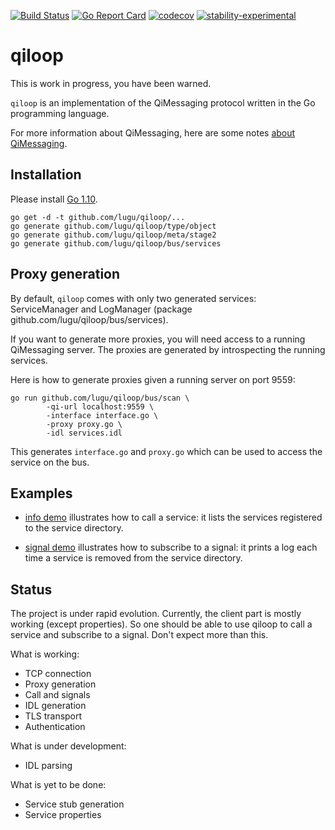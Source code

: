 [![Build Status](https://travis-ci.org/lugu/qiloop.svg?branch=master)](https://travis-ci.org/lugu/qiloop) [![Go Report Card](https://goreportcard.com/badge/github.com/lugu/qiloop)](https://goreportcard.com/report/github.com/lugu/qiloop) [![codecov](https://codecov.io/gh/lugu/qiloop/branch/master/graph/badge.svg)](https://codecov.io/gh/lugu/qiloop) [![stability-experimental](https://img.shields.io/badge/stability-experimental-orange.svg)](https://github.com/emersion/stability-badges#experimental)

# qiloop

This is work in progress, you have been warned.

`qiloop` is an implementation of the QiMessaging protocol written in the
Go programming language.

For more information about QiMessaging, here are some notes [about QiMessaging](https://github.com/lugu/qiloop/blob/master/doc/NOTES.md).

Installation
------------

Please install [Go 1.10](https://golang.org/dl/).

```
go get -d -t github.com/lugu/qiloop/...
go generate github.com/lugu/qiloop/type/object
go generate github.com/lugu/qiloop/meta/stage2
go generate github.com/lugu/qiloop/bus/services
```

Proxy generation
----------------

By default, `qiloop` comes with only two generated services:
ServiceManager and LogManager (package
github.com/lugu/qiloop/bus/services).

If you want to generate more proxies, you will need access to a
running QiMessaging server. The proxies are generated by introspecting
the running services.

Here is how to generate proxies given a running server on port 9559:
```
go run github.com/lugu/qiloop/bus/scan \
        -qi-url localhost:9559 \
        -interface interface.go \
        -proxy proxy.go \
        -idl services.idl
```
This generates `interface.go` and `proxy.go` which can be used to
access the service on the bus.

Examples
--------

- [info
  demo](https://github.com/lugu/qiloop/blob/master/bus/cmd/info/main.go)
  illustrates how to call a service: it lists the services registered
  to the service directory.


- [signal
  demo](https://github.com/lugu/qiloop/blob/master/bus/services/demo/cmd/signal/main.go)
  illustrates how to subscribe to a signal: it prints a log each time
  a service is removed from the service directory.

Status
------

The project is under rapid evolution. Currently, the client part is
mostly working (except properties). So one should be able to use
qiloop to call a service and subscribe to a signal. Don't expect more
than this.

What is working:

- TCP connection
- Proxy generation
- Call and signals
- IDL generation
- TLS transport
- Authentication

What is under development:

- IDL parsing

What is yet to be done:

- Service stub generation
- Service properties
